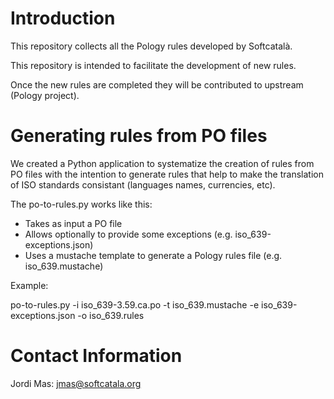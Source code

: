 # Introduction

This repository collects all the Pology rules developed by Softcatalà.

This repository is intended to facilitate the development of new rules.

Once the new rules are completed they will be contributed to upstream (Pology project).

# Generating rules from PO files

We created a Python application to systematize the creation of rules from PO files with the intention to generate rules that help to make the translation of ISO standards consistant (languages names, currencies, etc).

The po-to-rules.py works like this:

* Takes as input a PO file
* Allows optionally to provide some exceptions (e.g. iso_639-exceptions.json)
* Uses a mustache template to generate a Pology rules file (e.g. iso_639.mustache)

Example:

  po-to-rules.py -i iso_639-3.59.ca.po -t iso_639.mustache -e iso_639-exceptions.json -o iso_639.rules

# Contact Information

Jordi Mas: jmas@softcatala.org
